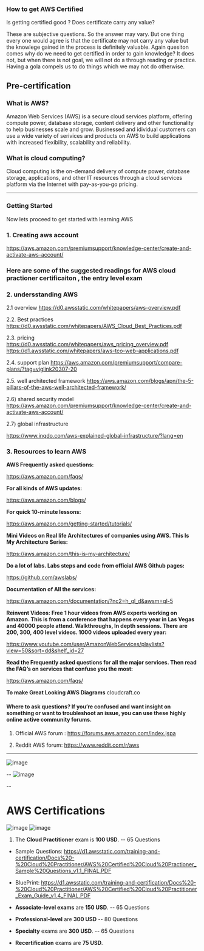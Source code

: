 ### How to get AWS Certified 

Is getting certified good ? Does certificate carry any value?

These are subjective questions. So the answer may vary. But one thing every one would agree is that the certificate may not carry any value but the knowlege gained in the process is definitely valuable. Again quesiton comes why do we need to get certified in order to gain knowledge? It does not, but when there is not goal, we will not do a through reading or practice. Having a gola compels us to do things which we may not do otherwise. 

## Pre-certification

### What is AWS?

Amazon Web Services (AWS) is a secure cloud services platform, offering compute power, database storage, content delivery and other functionality to help businesses scale and grow. Businessed and idividual customers can use a wide variety of serivices and products on AWS to build applications with increased flexibility, scalability and reliability.


### What is cloud computing?
Cloud computing is the on-demand delivery of compute power, database storage, applications, and other
IT resources through a cloud services platform via the Internet with pay-as-you-go pricing.


-------------------------------
### Getting Started 

Now lets proceed to get started with learning AWS 

### 1. Creating aws account

https://aws.amazon.com/premiumsupport/knowledge-center/create-and-activate-aws-account/

### Here are some of the suggested readings for AWS cloud practioner certificaiton , the entry level exam

### 2. undersstanding AWS
2.1 overview
https://d0.awsstatic.com/whitepapers/aws-overview.pdf

2.2. Best practices
https://d0.awsstatic.com/whitepapers/AWS_Cloud_Best_Practices.pdf

2.3. pricing
https://d0.awsstatic.com/whitepapers/aws_pricing_overview.pdf
https://d1.awsstatic.com/whitepapers/aws-tco-web-applications.pdf


2.4. support plan
https://aws.amazon.com/premiumsupport/compare-plans/?tag=viglink20307-20

2.5. well architected framework
https://aws.amazon.com/blogs/apn/the-5-pillars-of-the-aws-well-architected-framework/


2.6) shared security model
https://aws.amazon.com/premiumsupport/knowledge-center/create-and-activate-aws-account/


2.7) global infrastructure

https://www.inqdo.com/aws-explained-global-infrastructure/?lang=en



### 3. Resources to learn AWS
**AWS Frequently asked questions:**

https://aws.amazon.com/faqs/

**For all kinds of AWS updates:**

https://aws.amazon.com/blogs/

**For quick 10-minute lessons:**

https://aws.amazon.com/getting-started/tutorials/

**Mini Videos on Real life Architectures of companies using AWS. This Is My Architecture Series:**

https://aws.amazon.com/this-is-my-architecture/

**Do a lot of labs. Labs steps and code from official AWS Github pages:** 

https://github.com/awslabs/

**Documentation of All the services:**

https://aws.amazon.com/documentation/?nc2=h_ql_d&awsm=ql-5

**Reinvent Videos: Free 1 hour videos from AWS experts working on Amazon. This is from a conference that happens every year in Las Vegas and 40000 people attend. Walkthroughs, In depth sessions. There are 200, 300, 400 level videos. 1000 videos uploaded every year:**

https://www.youtube.com/user/AmazonWebServices/playlists?view=50&sort=dd&shelf_id=27

**Read the Frequently asked questions for all the major services. Then read the FAQ’s on services that confuse you the most:**

https://aws.amazon.com/faqs/


**To make Great Looking AWS Diagrams**
cloudcraft.co



#### Where to ask questions? If you’re confused and want insight on something or want to troubleshoot an issue, you can use these highly online active community forums.

1) Official AWS forum :
https://forums.aws.amazon.com/index.jspa


2) Reddit AWS forum:
https://www.reddit.com/r/aws



---
![image](https://user-images.githubusercontent.com/22568316/43624630-b50eed76-96b6-11e8-80c4-00f6fb5eb4b6.png)

--
![image](https://user-images.githubusercontent.com/22568316/43624639-c352cb50-96b6-11e8-9dc1-5a22d894fb5c.png)

--

#  AWS Certifications

![image](https://user-images.githubusercontent.com/22568316/43639567-a9e41a78-96ea-11e8-8214-9269bb327b75.png)
![image](https://user-images.githubusercontent.com/22568316/43639636-e28ee790-96ea-11e8-91e9-b86f11c6369c.png)



1) The **Cloud Practitioner** exam is **100 USD**. -- 65 Questions
- Sample Questions: https://d1.awsstatic.com/training-and-certification/Docs%20-%20Cloud%20Practitioner/AWS%20Certified%20Cloud%20Practioner_Sample%20Questions_v1.1_FINAL.PDF

- BluePrint: https://d1.awsstatic.com/training-and-certification/Docs%20-%20Cloud%20Practitioner/AWS%20Certified%20Cloud%20Practitioner_Exam_Guide_v1.4_FINAL.PDF

- **Associate-level exams** are **150 USD**. -- 65 Questions
- **Professional-level** are **300 USD** --  80 Questions
- **Specialty** exams  are **300 USD**.  -- 65 Questions
- **Recertification** exams are **75 USD**. 






